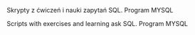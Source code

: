 Skrypty z ćwiczeń i nauki zapytań SQL.
Program MYSQL

Scripts with exercises and learning ask SQL.
Program MYSQL
